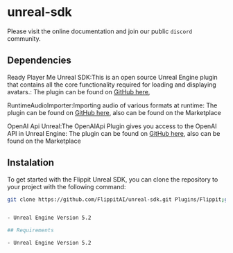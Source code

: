 # unreal-sdk

Please visit the online documentation and join our public `discord` community.


## Dependencies

Ready Player Me Unreal SDK:This is an open source Unreal Engine plugin that contains all the core functionality required for loading and displaying avatars.:  The plugin can be found on [GitHub here](https://github.com/readyplayerme/rpm-unreal-sdk/),      

RuntimeAudioImporter:Importing audio of various formats at runtime:  The plugin can be found on [GitHub here](https://github.com/gtreshchev/RuntimeAudioImporter/), also can be found on the Marketplace
     
OpenAI Api Unreal:The OpenAIApi Plugin gives you access to the OpenAI API in Unreal Engine:  The plugin can be found on [GitHub here](https://github.com/KellanM/OpenAI-Api-Unreal), also can be found on the Marketplace
     
## Instalation

To get started with the Flippit Unreal SDK, you can clone the repository to your project with the following command:

```bash
git clone https://github.com/FlippitAI/unreal-sdk.git Plugins/Flippit;git clone https://github.com/gtreshchev/RuntimeAudioImporter.git Plugins/RuntimeAudioImporter;git clone https://github.com/KellanM/OpenAI-Api-Unreal.git Plugins/OpenAIAPI;git clone https://github.com/readyplayerme/rpm-unreal-sdk.git Plugins/ReadyPlayerMe;git clone https://github.com/rdeioris/glTFRuntime.git Plugins/glTFRuntime;


- Unreal Engine Version 5.2 

## Requirements

- Unreal Engine Version 5.2 
